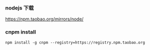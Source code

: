 ### nodejs 下载

<https://npm.taobao.org/mirrors/node/>



### cnpm install

```
npm install -g cnpm --registry=https://registry.npm.taobao.org
```

